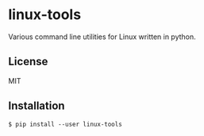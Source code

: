 # linux-tools

Various command line utilities for Linux written in python.

## License

MIT

## Installation

```console
$ pip install --user linux-tools
```

